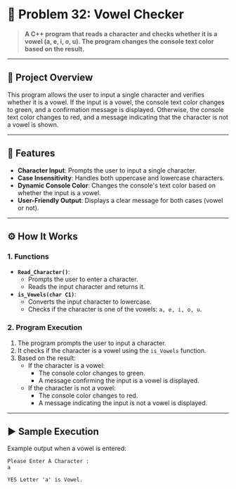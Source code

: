 # 🎲 Problem 32: Vowel Checker 

> **A C++ program that reads a character and checks whether it is a vowel (a, e, i, o, u). The program changes the console text color based on the result.**

---

## 📘 Project Overview
This program allows the user to input a single character and verifies whether it is a vowel. If the input is a vowel, the console text color changes to green, and a confirmation message is displayed. Otherwise, the console text color changes to red, and a message indicating that the character is not a vowel is shown.

---

## 🌟 Features
- **Character Input**: Prompts the user to input a single character.
- **Case Insensitivity**: Handles both uppercase and lowercase characters.
- **Dynamic Console Color**: Changes the console's text color based on whether the input is a vowel.
- **User-Friendly Output**: Displays a clear message for both cases (vowel or not).

---

## ⚙️ How It Works

### 1. Functions
- **`Read_Character()`**:
  - Prompts the user to enter a character.
  - Reads the input character and returns it.
- **`is_Vowels(char C1)`**:
  - Converts the input character to lowercase.
  - Checks if the character is one of the vowels: `a, e, i, o, u`.

### 2. Program Execution
1. The program prompts the user to input a character.
2. It checks if the character is a vowel using the `is_Vowels` function.
3. Based on the result:
   - If the character is a vowel:
     - The console color changes to green.
     - A message confirming the input is a vowel is displayed.
   - If the character is not a vowel:
     - The console color changes to red.
     - A message indicating the input is not a vowel is displayed.

---

## ▶️ Sample Execution
Example output when a vowel is entered:

```plaintext
Please Enter A Character :
a

YES Letter 'a' is Vowel.
